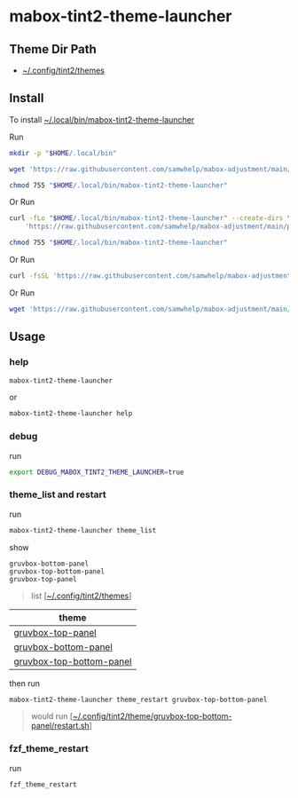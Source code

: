 
# mabox-tint2-theme-launcher


## Theme Dir Path

* [~/.config/tint2/themes](https://github.com/samwhelp/mabox-adjustment/tree/main/project/mabox-adjustment-core/mabox-adjustment/asset/overlay/etc/skel/.config/tint2/themes)


## Install

To install [~/.local/bin/mabox-tint2-theme-launcher](https://github.com/samwhelp/mabox-adjustment/blob/main/project/mabox-tint2-theme-launcher/mabox-tint2-theme-launcher)

Run

``` sh
mkdir -p "$HOME/.local/bin"

wget 'https://raw.githubusercontent.com/samwhelp/mabox-adjustment/main/project/mabox-tint2-theme-launcher/mabox-tint2-theme-launcher' -O "$HOME/.local/bin/mabox-tint2-theme-launcher"

chmod 755 "$HOME/.local/bin/mabox-tint2-theme-launcher"
```

Or Run

``` sh
curl -fLo "$HOME/.local/bin/mabox-tint2-theme-launcher" --create-dirs \
	'https://raw.githubusercontent.com/samwhelp/mabox-adjustment/main/project/mabox-tint2-theme-launcher/mabox-tint2-theme-launcher'

chmod 755 "$HOME/.local/bin/mabox-tint2-theme-launcher"
```

Or Run

``` sh
curl -fsSL 'https://raw.githubusercontent.com/samwhelp/mabox-adjustment/main/project/mabox-tint2-theme-launcher/remote-install.sh' | bash
```

Or Run

``` sh
wget 'https://raw.githubusercontent.com/samwhelp/mabox-adjustment/main/project/mabox-tint2-theme-launcher/remote-install.sh' -q -O - | bash
```


## Usage


### help

``` sh
mabox-tint2-theme-launcher
```

or

``` sh
mabox-tint2-theme-launcher help
```


### debug

run

``` sh
export DEBUG_MABOX_TINT2_THEME_LAUNCHER=true
```


### theme_list and restart

run

``` sh
mabox-tint2-theme-launcher theme_list
```

show

```
gruvbox-bottom-panel
gruvbox-top-bottom-panel
gruvbox-top-panel
```

> list [[~/.config/tint2/themes](https://github.com/samwhelp/mabox-adjustment/tree/main/project/mabox-adjustment-core/mabox-adjustment/asset/overlay/etc/skel/.config/tint2/themes)]

| theme |
| --- |
| [gruvbox-top-panel](https://github.com/samwhelp/mabox-adjustment/tree/main/project/mabox-adjustment-core/mabox-adjustment/asset/overlay/etc/skel/.config/tint2/themes/gruvbox-top-panel) |
| [gruvbox-bottom-panel](https://github.com/samwhelp/mabox-adjustment/tree/main/project/mabox-adjustment-core/mabox-adjustment/asset/overlay/etc/skel/.config/tint2/themes/gruvbox-top-bottom-panel) |
| [gruvbox-top-bottom-panel](https://github.com/samwhelp/mabox-adjustment/tree/main/project/mabox-adjustment-core/mabox-adjustment/asset/overlay/etc/skel/.config/tint2/themes/gruvbox-top-bottom-panel) |


then run

``` sh
mabox-tint2-theme-launcher theme_restart gruvbox-top-bottom-panel
```

> would run [[~/.config/tint2/theme/gruvbox-top-bottom-panel/restart.sh](https://github.com/samwhelp/mabox-adjustment/blob/main/project/mabox-adjustment-core/mabox-adjustment/asset/overlay/etc/skel/.config/tint2/themes/gruvbox-top-bottom-panel/restart.sh)]


### fzf_theme_restart

run

``` sh
fzf_theme_restart
```
